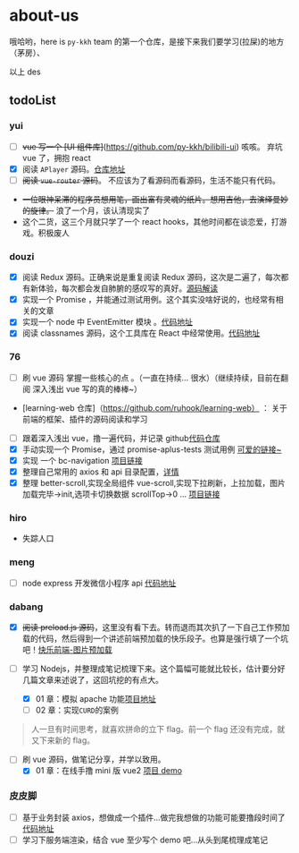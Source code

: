 # about-us

哦哈哟，here is `py-kkh` team 的第一个仓库，是接下来我们要学习(拉屎)的地方（茅房）、

以上 des

## todoList

### yui

- [ ] ~~vue 写一个 [UI 组件库]~~(https://github.com/py-kkh/bilibili-ui) 咳咳。 弃坑 vue 了，拥抱 react
- [x] 阅读 `APlayer` 源码。[仓库地址](https://github.com/miaoyuxinbaby/APlayer)
- [ ] ~~阅读 `vue-router` 源码~~。 不应该为了看源码而看源码，生活不能只有代码。
- ~~一位眼神呆滞的程序员想用笔，画出富有灵魂的纸片。想用吉他，去演绎曼妙的旋律。~~ 浪了一个月，该认清现实了
- 这个二货，这三个月就只学了一个 react hooks，其他时间都在谈恋爱，打游戏。积极废人

### douzi

- [x] 阅读 Redux 源码。正确来说是重复阅读 Redux 源码，这次是二遍了，每次都有新体验，每次都会发自肺腑的感叹写的真好。[源码解读](https://github.com/dongliang1993/learn-excellent-source-code/tree/master/redux%20%E6%BA%90%E7%A0%81%E5%AD%A6%E4%B9%A0)
- [x] 实现一个 Promise ，并能通过测试用例。这个其实没啥好说的，也经常有相关的文章
- [x] 实现一个 node 中 EventEmitter 模块 。[代码地址](https://github.com/dongliang1993/learn-excellent-source-code/tree/master/EventEmitter%20%E8%BD%AE%E5%AD%90)
- [x] 阅读 classnames 源码，这个工具库在 React 中经常使用。[代码地址](https://github.com/dongliang1993/learn-excellent-source-code/tree/master/classNames%20%E6%BA%90%E7%A0%81%E5%AD%A6%E4%B9%A0)

### 76

- [ ] 刷 vue 源码 掌握一些核心的点 。（一直在持续... 很水）（继续持续，目前在翻阅 深入浅出 vue 写的真的棒棒~）
- [learning-web 仓库]（https://github.com/ruhook/learning-web） ： 关于前端的框架、插件的源码阅读和学习
- [ ] 跟着深入浅出 vue，撸一遍代码，并记录 github[代码仓库](https://github.com/ruhook/myself-vue)
- [x] 手动实现一个 Promise，通过 promise-aplus-tests 测试用例 [可爱的链接~](https://github.com/ruhook/my-promise)
- [x] 实现 一个 bc-navigation [项目链接](https://github.com/ruhook/bc-navigation)
- [x] 整理自己常用的 axios 和 api 目录配置，[详情](https://github.com/ruhook/axios-myself)
- [x] 整理 better-scroll,实现全局组件 vue-scroll,实现下拉刷新，上拉加载，图片加载完毕->init,选项卡切换数据 scrollTop->0 ... [项目链接](https://github.com/ruhook/vue-scroll)

### hiro

- 失踪人口

### meng

- [ ] node express 开发微信小程序 api [代码地址](https://github.com/Wonderfour/xcx-js)

### dabang

- [x] ~~阅读 preload.js 源码~~，这里没有看下去。转而退而其次扒了一下自己工作预加载的代码，然后得到一个讲述前端预加载的快乐段子。也算是强行填了一个坑吧！[快乐前端-图片预加载](https://www.cnblogs.com/chedabang/p/10508329.html)

- [ ] 学习 Nodejs，并整理成笔记梳理下来。这个篇幅可能就比较长，估计要分好几篇文章来述说了，这回坑挖的有点大。
  - [x] 01 章：模拟 apache 功能[项目地址](https://github.com/CheDabang/blogCode/tree/master/NodeStudy/DEMO_01)
  - [ ] 02 章：实现`CURD`的案例

> 人一旦有时间思考，就喜欢拼命的立下 flag。前一个 flag 还没有完成，就又下来新的 flag。

- [ ] 刷 vue 源码，做笔记分享，并学以致用。
  - [x] 01 章：在线手撸 mini 版 vue2 [项目 demo](https://github.com/CheDabang/blogCode/tree/master/learnVue2)

### 皮皮脚

- [ ] 基于业务封装 axios，想做成一个插件...做完我想做的功能可能要撸段时间了[代码地址](https://github.com/jeodeng/jee-axios)
- [ ] 学习下服务端渲染，结合 vue 至少写个 demo 吧...从头到尾梳理成笔记
